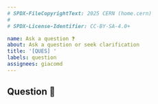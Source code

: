 ```yaml
---
# SPDX-FileCopyrightText: 2025 CERN (home.cern)
#
# SPDX-License-Identifier: CC-BY-SA-4.0+

name: Ask a question ❓
about: Ask a question or seek clarification
title: '[QUES] '
labels: question
assignees: giacomd
---
```


## Question 🤔

<!-- Please provide a clear and concise description of your question. -->
